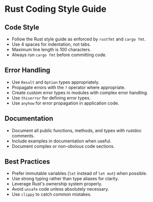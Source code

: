 # Rust Coding Style Guide

## Code Style
- Follow the Rust style guide as enforced by `rustfmt` and `cargo fmt`.
- Use 4 spaces for indentation, not tabs.
- Maximum line length is 100 characters.
- Always run `cargo fmt` before committing code.

## Error Handling
- Use `Result` and `Option` types appropriately.
- Propagate errors with the `?` operator where appropriate.
- Create custom error types in modules with complex error handling.
- Use `thiserror` for defining error types.
- Use `anyhow` for error propagation in application code.

## Documentation
- Document all public functions, methods, and types with rustdoc comments.
- Include examples in documentation when useful.
- Document complex or non-obvious code sections.

## Best Practices
- Prefer immutable variables (`let` instead of `let mut`) when possible.
- Use strong typing rather than type aliases for clarity.
- Leverage Rust's ownership system properly.
- Avoid `unsafe` code unless absolutely necessary.
- Use `clippy` to catch common mistakes. 